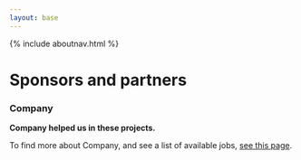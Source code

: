 ```yaml
---
layout: base
---
```


{% include aboutnav.html %}

# Sponsors and partners

### Company

**Company helped us in these projects.**

To find more about Company, and see a list of available jobs, [see this page](/partners/company).
